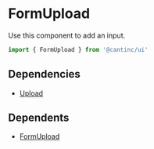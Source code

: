 # FormUpload

Use this component to add an input.

```typescript
import { FormUpload } from '@cantinc/ui'
```

## Dependencies

- [Upload](/interaction/upload)

## Dependents

- [FormUpload](/forms/upload)
